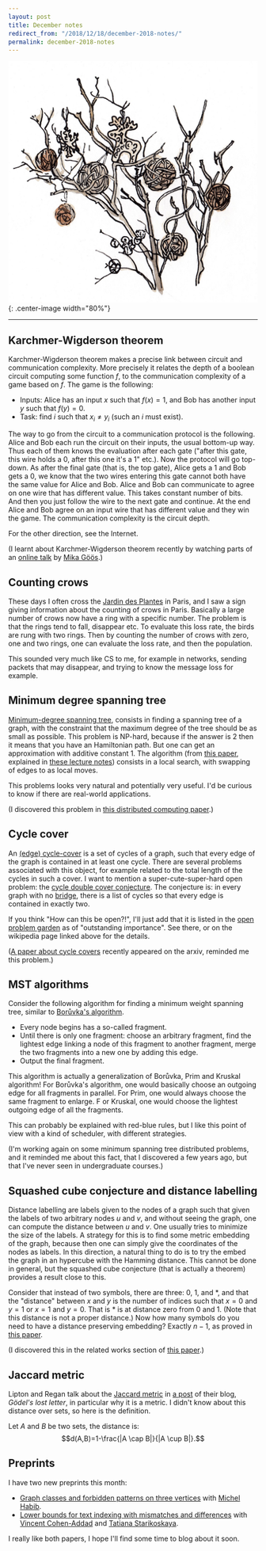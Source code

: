 ```yaml
---
layout: post
title: December notes
redirect_from: "/2018/12/18/december-2018-notes/"
permalink: december-2018-notes
---
```


![](assets/arbre.png){: .center-image width="80%"}

---

## Karchmer-Wigderson theorem 

Karchmer-Wigderson theorem makes a precise link between circuit and 
communication complexity. More precisely it 
 relates the depth of a boolean
circuit computing some function $f$, to the communication complexity of a game 
based on $f$. The game is the following: 

* Inputs: Alice has an input $x$ such that $f(x)=1$, 
and Bob has another input $y$ such that $f(y)=0$.
* Task: find $i$ such that $x_i \neq y_i$ (such an $i$ must exist). 

The way to go from the circuit to a communication protocol is the following. 
Alice and Bob each run the circuit on their inputs, the usual bottom-up way. 
Thus each of them knows the 
evaluation after each gate ("after this gate, this wire holds a 0, after this 
one it's a 1" etc.). Now the protocol will go top-down.
As after the final gate (that is, the top gate), 
Alice gets a 1 and Bob gets a 0, we know that the two wires 
entering this gate cannot both have the same value for Alice and Bob. 
Alice and Bob can communicate to agree on one wire that has different value. 
This takes constant number of bits. And then you just follow the wire to the 
next gate and continue. At the end Alice and Bob agree on an input wire that has different 
value and they win the game. The communication complexity is the circuit depth. 

For the other direction, see the Internet. 

(I learnt about Karchmer-Wigderson theorem recently by watching parts of an 
[online talk](https://www.youtube.com/watch?v=t1EsRm1dmw0) by 
[Mika Göös](http://www.math.ias.edu/~mika/).) 

## Counting crows

These days I often cross the 
[Jardin des Plantes](https://en.wikipedia.org/wiki/Jardin_des_plantes)
in Paris, and I saw a sign giving information about the counting of crows in 
Paris. Basically a large number of crows now have a ring with a specific number. 
The problem is that the rings tend to fall, disappear etc. To evaluate this 
loss rate, the birds are rung with two rings. Then 
by counting the number of crows with zero, one and two rings, one can evaluate 
the loss rate, and then the population. 

This sounded very much like CS to me, for example in networks, 
sending packets that may disappear, and trying to know the message loss for 
example.

## Minimum degree spanning tree
[Minimum-degree spanning tree](https://en.wikipedia.org/wiki/Degree-constrained_spanning_tree), 
consists in finding a spanning tree of a graph, 
with the constraint that the maximum degree of the tree should be as small as 
possible. This problem is NP-hard, because if the answer is 2 then it means that 
you have an Hamiltonian path. But one can get an approximation with additive 
constant 1.
The algorithm (from 
[this paper](https://doi.org/10.1006%2Fjagm.1994.1042), explained in 
[these lecture notes](http://pages.cs.wisc.edu/~shuchi/courses/880-S07/scribe-notes/lecture08.pdf))
consists in a local search, with swapping of edges to as local moves.

This problems looks very natural and potentially very useful. I'd be curious 
to know if there are real-world applications.  

(I discovered this problem in
[this distributed computing paper](https://doi.org/10.1109/ICDCS.2015.66).)

## Cycle cover
An [(edge) cycle-cover](https://en.wikipedia.org/wiki/Edge_cycle_cover)
is a set of cycles of a graph, such that every edge of the graph 
is contained in at least one cycle. There are several problems associated with 
this object, for example related to the total length of the cycles in such a 
cover. I want to mention a super-cute-super-hard open problem: the 
[cycle double cover conjecture](https://en.wikipedia.org/wiki/Cycle_double_cover). 
The conjecture is: in every graph with no 
[bridge](https://en.wikipedia.org/wiki/Bridge_(graph_theory)), 
there is a list of cycles so that every edge is 
contained in exactly two.  

If you think "How can this be open?!", I'll just add that it is listed in the 
[open problem garden](http://www.openproblemgarden.org/op/cycle_double_cover_conjecture) 
as of "outstanding importance". See there, or on the wikipedia page linked above 
for the details. 

([A paper about cycle covers](https://arxiv.org/abs/1812.04492) recently 
appeared on the arxiv, reminded me this problem.)

## MST algorithms
Consider the following algorithm for finding a minimum weight spanning tree, similar to 
[Borůvka's algorithm](https://en.wikipedia.org/wiki/Bor%C5%AFvka%27s_algorithm). 

* Every node begins has a so-called fragment. 
* Until there is only one fragment: choose an arbitrary fragment, find the 
lightest edge linking a node of 
this fragment to another fragment, merge the two fragments into a new one by 
adding this edge. 
* Output the final fragment.

This algorithm is actually a generalization of Borůvka, Prim and Kruskal algorithm! 
For Borůvka's algorithm, one would basically choose an 
outgoing edge for all fragments in parallel. For Prim, one would always choose 
the same fragment to enlarge. F	or Kruskal, one would choose the lightest 
outgoing edge of all the fragments. 

This can probably be explained with red-blue rules, but I like this point of
view with a kind of scheduler, with different strategies.

(I'm working again on some minimum spanning tree distributed problems, and it 
reminded me about this fact, that I discovered a few years ago, but that I've 
never seen in undergraduate courses.) 

## Squashed cube conjecture and distance labelling
Distance labelling are labels given to the nodes of a graph such that given the 
labels of two arbitrary nodes $u$ and $v$, and without seeing the graph, one can compute 
the distance between $u$ and $v$. One usually tries to minimize the size of 
the labels.
A strategy for this is to find some metric embedding of the graph, because then 
one can 
simply give the coordinates of the nodes as labels. 
In this direction, a natural thing to do is to try the embed the graph in an 
hypercube with the Hamming distance. This cannot be done in general, but the 
squashed cube conjecture (that is actually a theorem) provides a result close to 
this. 

Consider that instead of two symbols, there are three: 0, 1, and *, and 
that the "distance" between $x$ and $y$ is the number of indices such that $x=0$ 
and $y=1$ or $x=1$ and $y=0$. That is * is at distance zero from 0 and 1. 
(Note that this distance is not a proper distance.)
Now how many symbols do you need to have a distance preserving embedding? 
Exactly $n-1$, as proved in [this paper](https://doi.org/10.1007/BF02579350). 


(I discovered this in the related works section of 
[this paper](https://doi.org/10.1007/3-540-44676-1_40).)

## Jaccard metric
Lipton and Regan talk about the 
[Jaccard metric](https://en.wikipedia.org/wiki/Jaccard_index) in 
[a post](https://rjlipton.wordpress.com/2018/12/14/explaining-the-jaccard-metric/)
of their blog, *Gödel's lost letter*, in particular why it is a metric. I didn't 
know about this distance over sets, so here is the definition. 

Let $A$ and $B$ 
be two sets, the distance is:
$$d(A,B)=1-\frac{|A \cap B|}{|A \cup B|}.$$

## Preprints
I have two new preprints this month: 

* [Graph classes and forbidden patterns on three vertices](https://arxiv.org/abs/1812.05913)
with [Michel Habib](https://www.irif.fr/~habib/).
* [Lower bounds for text indexing with mismatches and differences](xxx) with
[Vincent Cohen-Addad](https://www.di.ens.fr/~vcohen/) and 
[Tatiana Starikoskaya](https://starikovskaya.github.io/homepage/).

I really like both papers, I hope I'll find some time to blog about it soon.
